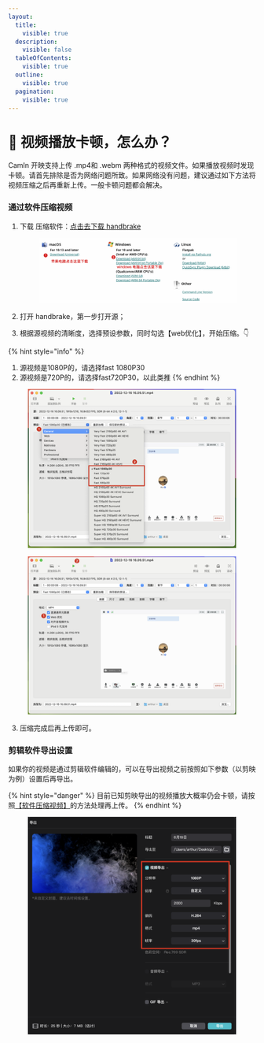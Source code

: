 ```yaml
---
layout:
  title:
    visible: true
  description:
    visible: false
  tableOfContents:
    visible: true
  outline:
    visible: true
  pagination:
    visible: true
---
```


# 📼 视频播放卡顿，怎么办？

CamIn 开映支持上传 .mp4和 .webm 两种格式的视频文件。如果播放视频时发现卡顿。请首先排除是否为网络问题所致。如果网络没有问题，建议通过如下方法将视频压缩之后再重新上传。一般卡顿问题都会解决。

### 通过软件压缩视频

1.  下载 压缩软件：[点击去下载 handbrake](https://handbrake.fr/downloads.php)

    <figure><img src="../.gitbook/assets/image (7).png" alt=""><figcaption></figcaption></figure>
2. 打开 handbrake，第一步打开源；
3. 根据源视频的清晰度，选择预设参数，同时勾选【web优化】，开始压缩。👇

{% hint style="info" %}
1) 源视频是1080P的，请选择fast 1080P30
2) 源视频是720P的，请选择fast720P30，以此类推
{% endhint %}

<figure><img src="../.gitbook/assets/image (79).png" alt=""><figcaption></figcaption></figure>

<figure><img src="../.gitbook/assets/image (80).png" alt=""><figcaption></figcaption></figure>

3. 压缩完成后再上传即可。

### 剪辑软件导出设置

如果你的视频是通过剪辑软件编辑的，可以在导出视频之前按照如下参数（以剪映为例）设置后再导出。

{% hint style="danger" %}
目前已知剪映导出的视频播放大概率仍会卡顿，请按照[【软件压缩视频】](shi-pin-bo-fang-ka-dun-zen-me-ban.md#tong-guo-ruan-jian-ya-suo-shi-pin)的方法处理再上传。
{% endhint %}

<figure><img src="../.gitbook/assets/image (81).png" alt=""><figcaption></figcaption></figure>
